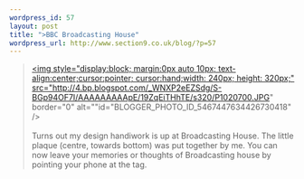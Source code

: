 ```yaml
--- 
wordpress_id: 57
layout: post
title: ">BBC Broadcasting House"
wordpress_url: http://www.section9.co.uk/blog/?p=57
---
```

><a onblur="try {parent.deselectBloggerImageGracefully();} catch(e) {}" href="http://4.bp.blogspot.com/_WNXP2eEZSdg/S-BGp94OF7I/AAAAAAAAApE/19ZqEiTHhTE/s1600/P1020700.JPG"><img style="display:block; margin:0px auto 10px; text-align:center;cursor:pointer; cursor:hand;width: 240px; height: 320px;" src="http://4.bp.blogspot.com/_WNXP2eEZSdg/S-BGp94OF7I/AAAAAAAAApE/19ZqEiTHhTE/s320/P1020700.JPG" border="0" alt=""id="BLOGGER_PHOTO_ID_5467447634426730418" /></a><br /><br />Turns out my design handiwork is up at Broadcasting House. The little plaque (centre, towards bottom) was put together by me. You can now leave your memories or thoughts of Broadcasting house by pointing your phone at the tag.

